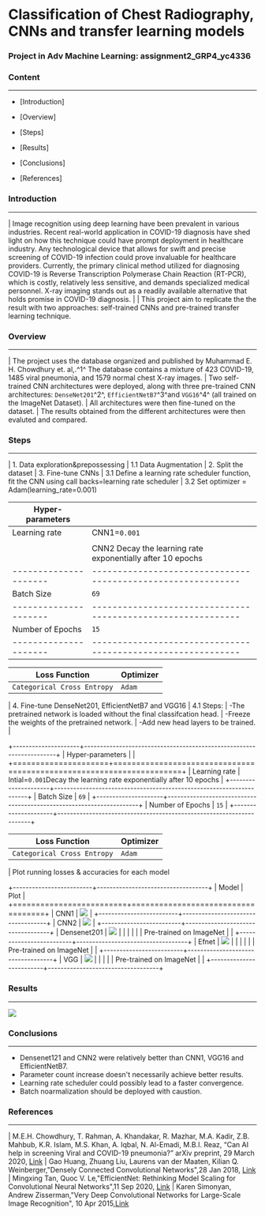 # Classification of Chest Radiography, CNNs and transfer learning models

### Project in Adv Machine Learning: assignment2_GRP4_yc4336

### Content

------------------------------------------------------------------------

-   [Introduction]

-   [Overview]

-   [Steps]

-   [Results]

-   [Conclusions]

-   [References]

### Introduction

------------------------------------------------------------------------

| Image recognition using deep learning have been prevalent in various industries. Recent real-world application in COVID-19 diagnosis have shed light on how this technique could have prompt deployment in healthcare industry. Any technological device that allows for swift and precise screening of COVID-19 infection could prove invaluable for healthcare providers. Currently, the primary clinical method utilized for diagnosing COVID-19 is Reverse Transcription Polymerase Chain Reaction (RT-PCR), which is costly, relatively less sensitive, and demands specialized medical personnel. X-ray imaging stands out as a readily available alternative that holds promise in COVID-19 diagnosis.
| 
| This project aim to replicate the the result with two approaches: self-trained CNNs and pre-trained transfer learning technique.

### Overview

------------------------------------------------------------------------

| The project uses the database organized and published by Muhammad E. H. Chowdhury et. al,.^1^ The database contains a mixture of 423 COVID-19, 1485 viral pneumonia, and 1579 normal chest X-ray images.
| Two self-trained CNN architectures were deployed, along with three pre-trained CNN architectures: `DenseNet201`^2^, `EfficientNetB7`^3^and `VGG16`^4^ (all trained on the ImageNet Dataset).
| All architectures were then fine-tuned on the dataset.
| The results obtained from the different architectures were then evaluted and compared.

### Steps

------------------------------------------------------------------------

| 1. Data exploration&prepossessing
| 1.1 Data Augmentation
| 2. Split the dataset
| 3. Fine-tune CNNs
| 3.1 Define a learning rate scheduler function, fit the CNN using call backs=learning rate scheduler
| 3.2 Set optimizer = Adam(learning_rate=0.001)

| Hyper-parameters    |                                                            |
|---------------------|------------------------------------------------------------|
| Learning rate       | CNN1=`0.001`                                               |
|                     |                                                            |
|                     | CNN2 Decay the learning rate exponentially after 10 epochs |
|---------------------|------------------------------------------------------------|
| Batch Size          | `69`                                                       |
|---------------------|------------------------------------------------------------|
| Number of Epochs    | `15`                                                       |
|---------------------|------------------------------------------------------------|

| Loss Function               | Optimizer |
|-----------------------------|-----------|
| `Categorical Cross Entropy` | `Adam`    |

| 4. Fine-tune DenseNet201, EfficientNetB7 and VGG16
| 4.1 Steps:
| -The pretrained network is loaded without the final classifcation head.
| -Freeze the weights of the pretrained network.
| -Add new head layers to be trained.
| 

+---------------------+---------------------------------------------------------------------+
| Hyper-parameters    |                                                                     |
+=====================+=====================================================================+
| Learning rate       | Intial=`0.001`Decay the learning rate exponentially after 10 epochs |
+---------------------+---------------------------------------------------------------------+
| Batch Size          | `69`                                                                |
+---------------------+---------------------------------------------------------------------+
| Number of Epochs    | `15`                                                                |
+---------------------+---------------------------------------------------------------------+

| Loss Function               | Optimizer |
|-----------------------------|-----------|
| `Categorical Cross Entropy` | `Adam`    |

| Plot running losses & accuracies for each model

+-------------------------+-----------------------------------+
| Model                   | Plot                              |
+=========================+===================================+
| CNN1                    | ![](plots/plot_CNN1.png)          |
+-------------------------+-----------------------------------+
| CNN2                    | ![](plots/plot_CNN2.png)          |
+-------------------------+-----------------------------------+
| Densenet201             | ![](plots/plot_densenet.png) \|   |
|                         |                                   |
| Pre-trained on ImageNet |                                   |
+-------------------------+-----------------------------------+
| Efnet                   | ![](plots/plot_efnet.png) \|      |
|                         |                                   |
| Pre-trained on ImageNet |                                   |
+-------------------------+-----------------------------------+
| ![]()VGG                | ![](plots/plot_vgg.png)           |
|                         |                                   |
| Pre-trained on ImageNet |                                   |
+-------------------------+-----------------------------------+

### Results

------------------------------------------------------------------------

![](plots/summary.png)

### Conclusions

------------------------------------------------------------------------

-   Densenet121 and CNN2 were relatively better than CNN1, VGG16 and EfficientNetB7.
-   Parameter count increase doesn't necessarily achieve better results.
-   Learning rate scheduler could possibly lead to a faster convergence.
-   Batch noarmalization should be deployed with caustion.

### References

------------------------------------------------------------------------

| M.E.H. Chowdhury, T. Rahman, A. Khandakar, R. Mazhar, M.A. Kadir, Z.B. Mahbub, K.R. Islam, M.S. Khan, A. Iqbal, N. Al-Emadi, M.B.I. Reaz, “Can AI help in screening Viral and COVID-19 pneumonia?” arXiv preprint, 29 March 2020, [Link](https://colab.research.google.com/corgiredirector?site=https%3A%2F%2Farxiv.org%2Fabs%2F2003.13145)
| Gao Huang, Zhuang Liu, Laurens van der Maaten, Kilian Q. Weinberger,"Densely Connected Convolutional Networks",28 Jan 2018, [Link](https://arxiv.org/abs/1608.06993)
| Mingxing Tan, Quoc V. Le,"EfficientNet: Rethinking Model Scaling for Convolutional Neural Networks",11 Sep 2020, [Link](https://arxiv.org/abs/1905.11946)
| Karen Simonyan, Andrew Zisserman,"Very Deep Convolutional Networks for Large-Scale Image Recognition", 10 Apr 2015,[Link](https://arxiv.org/abs/1409.1556)
